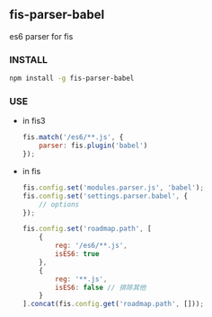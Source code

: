 ## fis-parser-babel

es6 parser for fis


### INSTALL

```bash
npm install -g fis-parser-babel
```

### USE

- in fis3

	
	```js
	fis.match('/es6/**.js', {
		parser: fis.plugin('babel')
	});
	```
	
- in fis

	```js
	fis.config.set('modules.parser.js', 'babel');
	fis.config.set('settings.parser.babel', {
		// options
	});
	
	fis.config.set('roadmap.path', [
		{
			reg: '/es6/**.js',
			isES6: true
		},
		{
			reg: '**.js',
			isES6: false // 排除其他
		}
	].concat(fis.config.get('roadmap.path', []));
	```